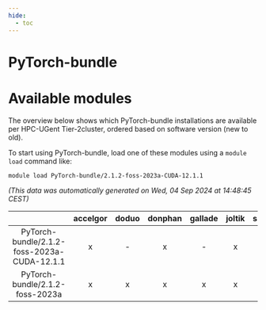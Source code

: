 ```yaml
---
hide:
  - toc
---
```


PyTorch-bundle
==============

# Available modules


The overview below shows which PyTorch-bundle installations are available per HPC-UGent Tier-2cluster, ordered based on software version (new to old).

To start using PyTorch-bundle, load one of these modules using a `module load` command like:

```shell
module load PyTorch-bundle/2.1.2-foss-2023a-CUDA-12.1.1
```

*(This data was automatically generated on Wed, 04 Sep 2024 at 14:48:45 CEST)*  

| |accelgor|doduo|donphan|gallade|joltik|shinx|skitty|
| :---: | :---: | :---: | :---: | :---: | :---: | :---: | :---: |
|PyTorch-bundle/2.1.2-foss-2023a-CUDA-12.1.1|x|-|x|-|x|-|-|
|PyTorch-bundle/2.1.2-foss-2023a|x|x|x|x|x|x|x|
